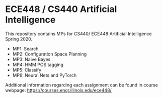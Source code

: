 # ECE448 / CS440 Artificial Intelligence

This repository contains MPs for CS440/ ECE448 Artificial Intelligence Spring 2020.

 * MP1: Search
 * MP2: Configuration Space Planning
 * MP3: Naive Bayes
 * MP4: HMM POS tagging
 * MP5: Classify
 * MP6: Neural Nets and PyTorch

Additional information regarding each assignment can be found in course webpage: https://courses.engr.illinois.edu/ece448/
